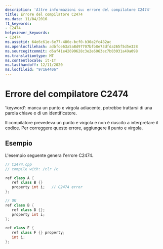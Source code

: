 ```yaml
---
description: 'Altre informazioni su: errore del compilatore C2474'
title: Errore del compilatore C2474
ms.date: 11/04/2016
f1_keywords:
- C2474
helpviewer_keywords:
- C2474
ms.assetid: 64e6c61e-6e77-480e-bcf0-b30a2fc482ac
ms.openlocfilehash: adbfce63a5a8d97707bfb8e73dfda265f5d5e328
ms.sourcegitcommit: d6af41e42699628c3e2e6063ec7b03931a49a098
ms.translationtype: MT
ms.contentlocale: it-IT
ms.lasthandoff: 12/11/2020
ms.locfileid: "97164406"
---
```

# <a name="compiler-error-c2474"></a>Errore del compilatore C2474

'keyword': manca un punto e virgola adiacente, potrebbe trattarsi di una parola chiave o di un identificatore.

Il compilatore prevedeva un punto e virgola e non è riuscito a interpretare il codice. Per correggere questo errore, aggiungere il punto e virgola.

## <a name="example"></a>Esempio

L'esempio seguente genera l'errore C2474.

```cpp
// C2474.cpp
// compile with: /clr /c

ref class A {
   ref class B {}
   property int i;   // C2474 error
};

// OK
ref class B {
   ref class D {};
   property int i;
};

ref class E {
   ref class F {} property;
   int i;
};
```
